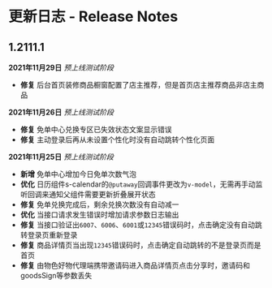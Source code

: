 # 更新日志 - Release Notes

## 1.2111.1

**2021年11月29日** *预上线测试阶段*

+ **修复** 后台首页装修商品橱窗配置了店主推荐，但是首页店主推荐商品非店主商品

**2021年11月26日** *预上线测试阶段*

+ **修复** 免单中心兑换专区已失效状态文案显示错误
+ **修复** 主动登录后再从未设置个性化时没有自动跳转个性化页面

**2021年11月25日** *预上线测试阶段*

+ **新增** 免单中心增加今日免单次数气泡
+ **优化** 日历组件s-calendar的`@putaway`回调事件更改为`v-model`，无需再手动监听回调来通知父组件需要更新折叠展开状态
+ **修复** 免单兑换完成后，剩余兑换次数没有自动减一
+ **优化** 当接口请求发生错误时增加请求参数日志输出
+ **修复** 当接口验证出`6007`、`6006`、`6001`或`12345`错误码时，点击确定没有自动跳转登录页重新登录
+ **修复** 商品详情页当出现`12345`错误码时，点击确定自动跳转的不是登录页而是首页
+ **修复** 由物色好物代理端携带邀请码进入商品详情页点击分享时，邀请码和goodsSign等参数丢失